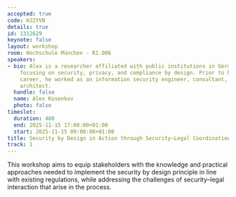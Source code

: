 ```yaml
---
accepted: true
code: HJZYVB
details: true
id: 1312629
keynote: false
layout: workshop
room: Hochschule München - R1.006
speakers:
- bio: Alex is a researcher affiliated with public institutions in Germany and Sweden,
    focusing on security, privacy, and compliance by design. Prior to his research
    career, he worked as an information security engineer, consultant, and process
    architect.
  handle: false
  name: Alex Kosenkov
  photo: false
timeslot:
  duration: 480
  end: 2025-11-15 17:00:00+01:00
  start: 2025-11-15 09:00:00+01:00
title: Security by Design in Action through Security–Legal Coordination
track: 1
---
```


This workshop aims to equip stakeholders with the knowledge and practical approaches needed to implement the security by design principle in line with existing regulations, while addressing the challenges of security–legal interaction that arise in the process.